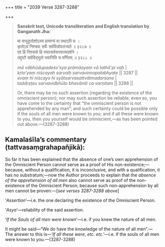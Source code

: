 +++
title = "2039 Verse 3287-3288"

+++
> **Sanskrit text, Unicode transliteration and English translation by Ganganath Jha:** 
>
> मा वाभूदुपदेशोऽस्य प्रामाण्यं वा तथाऽपि वः ।  
> कृतोऽयं निश्चयः सर्वैः सर्वविन्नोपलभ्यते ॥ ३२८७ ॥  
> एवं हि निश्चयो हि स्यात्सर्वसत्त्वात्मदर्शने ।  
> तद्दृष्टौ सर्वविद्भूतो भवानिति च वर्णितम् ॥ ३२८८ ॥ 
>
> *mā vābhūdupadeśo'sya prāmāṇyaṃ vā tathā'pi vaḥ* \|  
> *kṛto'yaṃ niścayaḥ sarvaiḥ sarvavinnopalabhyate* \|\| 3287 \|\|  
> *evaṃ hi niścayo hi syātsarvasattvātmadarśane* \|  
> *taddṛṣṭau sarvavidbhūto bhavāniti ca varṇitam* \|\| 3288 \|\| 
>
> Or, there may be no such assertion (regarding the existence of the omniscient person); nor may such assertion be reliable; even so, you have come to the certainty that “the omniscient person is not apprehended by any man”; and such certainty could be possible only if the souls of all men were known to you; and if all these were known to you, then you yourself would be omniscient,—as has been pointed out above.—(3287-3288)



## Kamalaśīla’s commentary (tattvasaṃgrahapañjikā):

So far it has been explained that the absence of one’s own apprehension of the Omniscient Person cannot serve as a proof of His non-existence;—because, without a qualification, it is inconclusive, and with a qualification, it has no substratum;—now the Author proceeds to explain that the *absence of the apprehension of all men* also cannot serve as proof of the non-existence of the Omniscient Person; because such non-apprehension by all men cannot be proven:—[*see verses 3287-3288 above*]

‘*Assertion*’—i.e. the one declaring the existence of the Omniscient Person.

‘*Asya*’—reliability of the said assertion.

‘*If the Souls of all men were known*’—i.e. if you knew the nature of all men.

It might be said—“We do have the knowledge of the nature of all men”.—The answer to this is—‘*If all these were*, *etc. etc*.’—i.e. if the souls of all men were known to you.—(3287-3288)


